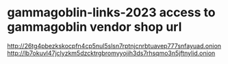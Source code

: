 # gammagoblin-links-2023 access to gammagoblin vendor shop url
http://26tg4pbezkskocpfn4cp5nul5slsn7rptnjcnrbtuavep777snfayuad.onion
http://lb7okuvl47jclyzkm5dzcktrgbromyyojih3ds7rhsqmo3n5jftnylid.onion
